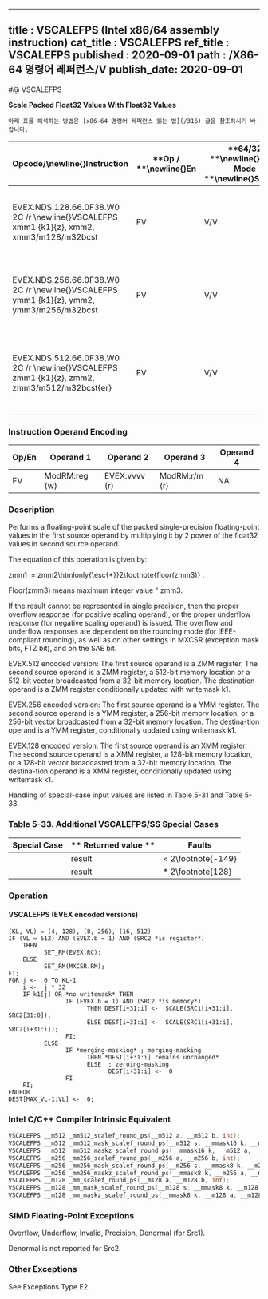 ----------------------------
title : VSCALEFPS (Intel x86/64 assembly instruction)
cat_title : VSCALEFPS
ref_title : VSCALEFPS
published : 2020-09-01
path : /X86-64 명령어 레퍼런스/V
publish_date: 2020-09-01
----------------------------


#@ VSCALEFPS

**Scale Packed Float32 Values With Float32 Values**

```lec-info
아래 표를 해석하는 방법은 [x86-64 명령어 레퍼런스 읽는 법](/316) 글을 참조하시기 바랍니다.
```

|**Opcode/**\newline{}**Instruction**|**Op / **\newline{}**En**|**64/32 **\newline{}**bit Mode **\newline{}**Support**|**CPUID **\newline{}**Feature **\newline{}**Flag**|**Description**|
|------------------------------------|-------------------------|------------------------------------------------------|--------------------------------------------------|---------------|
|EVEX.NDS.128.66.0F38.W0 2C /r \newline{}VSCALEFPS xmm1 {k1}{z}, xmm2, xmm3/m128/m32bcst|FV|V/V|AVX512VL\newline{}AVX512F|Scale the packed single-precision floating-point values in xmm2 using values from xmm3/m128/m32bcst. Under writemask k1.|
|EVEX.NDS.256.66.0F38.W0 2C /r \newline{}VSCALEFPS ymm1 {k1}{z}, ymm2, ymm3/m256/m32bcst|FV|V/V|AVX512VL\newline{}AVX512F|Scale the packed single-precision values in ymm2 using floating point values from ymm3/m256/m32bcst. Under writemask k1.|
|EVEX.NDS.512.66.0F38.W0 2C /r \newline{}VSCALEFPS zmm1 {k1}{z}, zmm2, zmm3/m512/m32bcst{er}|FV|V/V|AVX512F|Scale the packed single-precision floating-point values in zmm2 using floating-point values from zmm3/m512/m32bcst. Under writemask k1.|
### Instruction Operand Encoding


|Op/En|Operand 1|Operand 2|Operand 3|Operand 4|
|-----|---------|---------|---------|---------|
|FV|ModRM:reg (w)|EVEX.vvvv (r)|ModRM:r/m (r)|NA|
### Description


Performs a floating-point scale of the packed single-precision floating-point values in the first source operand by multiplying it by 2 power of the float32 values in second source operand.

The equation of this operation is given by:

zmm1 := zmm2\htmlonly{\esc{*}}2\footnote{floor(zmm3)} .

Floor(zmm3) means maximum integer value "  zmm3.

If the result cannot be represented in single precision, then the proper overflow response (for positive scaling operand), or the proper underflow response (for negative scaling operand) is issued. The overflow and underflow responses are dependent on the rounding mode (for IEEE-compliant rounding), as well as on other settings in MXCSR (exception mask bits, FTZ bit), and on the SAE bit.

EVEX.512 encoded version: The first source operand is a ZMM register. The second source operand is a ZMM register, a 512-bit memory location or a 512-bit vector broadcasted from a 32-bit memory location. The destination operand is a ZMM register conditionally updated with writemask k1.

EVEX.256 encoded version: The first source operand is a YMM register. The second source operand is a YMM register, a 256-bit memory location, or a 256-bit vector broadcasted from a 32-bit memory location. The destina-tion operand is a YMM register, conditionally updated using writemask k1. 

EVEX.128 encoded version: The first source operand is an XMM register. The second source operand is a XMM register, a 128-bit memory location, or a 128-bit vector broadcasted from a 32-bit memory location. The destina-tion operand is a XMM register, conditionally updated using writemask k1. 

Handling of special-case input values are listed in Table 5-31 and Table 5-33.

### Table 5-33. Additional VSCALEFPS/SS Special Cases


|**Special Case**|** Returned value **|**Faults**|
|----------------|--------------------|----------|
||result| < 2\footnote{-149}|$$\pm$$0 or $$\pm$$Min-Denormal (Src1 sign)|Underflow|
||result| *   2\footnote{128}|$$\pm$$INF (Src1 sign) or $$\pm$$Max-normal (Src1 sign)|Overflow|

### Operation
#### VSCALEFPS (EVEX encoded versions)
```info-verb
(KL, VL) = (4, 128), (8, 256), (16, 512)
IF (VL = 512) AND (EVEX.b = 1) AND (SRC2 *is register*)
    THEN
          SET_RM(EVEX.RC);
    ELSE 
          SET_RM(MXCSR.RM);
FI;
FOR j <-  0 TO KL-1
    i <-  j * 32
    IF k1[j] OR *no writemask* THEN
                IF (EVEX.b = 1) AND (SRC2 *is memory*)
                      THEN DEST[i+31:i] <-  SCALE(SRC1[i+31:i], SRC2[31:0]);
                      ELSE DEST[i+31:i] <-  SCALE(SRC1[i+31:i], SRC2[i+31:i]);
                FI;
          ELSE 
                IF *merging-masking* ; merging-masking
                      THEN *DEST[i+31:i] remains unchanged*
                      ELSE  ; zeroing-masking
                            DEST[i+31:i] <-  0
                FI
    FI;
ENDFOR
DEST[MAX_VL-1:VL] <-  0;
```

### Intel C/C++ Compiler Intrinsic Equivalent

```cpp
VSCALEFPS __m512 _mm512_scalef_round_ps(__m512 a, __m512 b, int);
VSCALEFPS __m512 _mm512_mask_scalef_round_ps(__m512 s, __mmask16 k, __m512 a, __m512 b, int);
VSCALEFPS __m512 _mm512_maskz_scalef_round_ps(__mmask16 k, __m512 a, __m512 b, int);
VSCALEFPS __m256 _mm256_scalef_round_ps(__m256 a, __m256 b, int);
VSCALEFPS __m256 _mm256_mask_scalef_round_ps(__m256 s, __mmask8 k, __m256 a, __m256 b, int);
VSCALEFPS __m256 _mm256_maskz_scalef_round_ps(__mmask8 k, __m256 a, __m256 b, int);
VSCALEFPS __m128 _mm_scalef_round_ps(__m128 a, __m128 b, int);
VSCALEFPS __m128 _mm_mask_scalef_round_ps(__m128 s, __mmask8 k, __m128 a, __m128 b, int);
VSCALEFPS __m128 _mm_maskz_scalef_round_ps(__mmask8 k, __m128 a, __m128 b, int);
```
### SIMD Floating-Point Exceptions


Overflow, Underflow, Invalid, Precision, Denormal (for Src1).

Denormal is not reported for Src2.

### Other Exceptions


See Exceptions Type E2.

